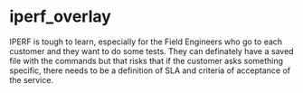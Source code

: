 # iperf_overlay
IPERF is tough to learn, especially for the Field Engineers who go to each customer and they want to do some tests. They can definately have a saved file with the commands but that risks that if the customer asks something specific, there needs to be a definition of SLA and criteria of acceptance of the service.
